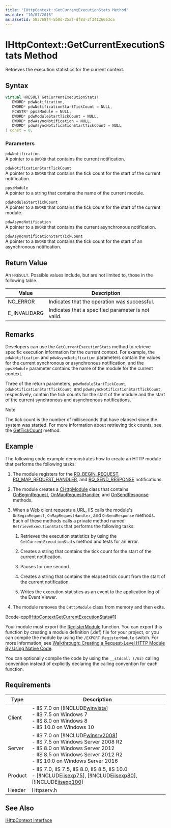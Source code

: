 ```yaml
---
title: "IHttpContext::GetCurrentExecutionStats Method"
ms.date: "10/07/2016"
ms.assetid: 583768f4-5b0d-25af-df8d-3f34126663ca
---
```

# IHttpContext::GetCurrentExecutionStats Method
Retrieves the execution statistics for the current context.  
  
## Syntax  
  
```cpp  
virtual HRESULT GetCurrentExecutionStats(  
   DWORD* pdwNotification,  
   DWORD* pdwNotificationStartTickCount = NULL,  
   PCWSTR* ppszModule = NULL,  
   DWORD* pdwModuleStartTickCount = NULL,  
   DWORD* pdwAsyncNotification = NULL,  
   DWORD* pdwAsyncNotificationStartTickCount = NULL  
) const = 0;  
```  
  
### Parameters  
 `pdwNotification`  
 A pointer to a `DWORD` that contains the current notification.  
  
 `pdwNotificationStartTickCount`  
 A pointer to a `DWORD` that contains the tick count for the start of the current notification.  
  
 `ppszModule`  
 A pointer to a string that contains the name of the current module.  
  
 `pdwModuleStartTickCount`  
 A pointer to a `DWORD` that contains the tick count for the start of the current module.  
  
 `pdwAsyncNotification`  
 A pointer to a `DWORD` that contains the current asynchronous notification.  
  
 `pdwAsyncNotificationStartTickCount`  
 A pointer to a `DWORD` that contains the tick count for the start of an asynchronous notification.  
  
## Return Value  
 An `HRESULT`. Possible values include, but are not limited to, those in the following table.  
  
|Value|Description|  
|-----------|-----------------|  
|NO_ERROR|Indicates that the operation was successful.|  
|E_INVALIDARG|Indicates that a specified parameter is not valid.|  
  
## Remarks  
 Developers can use the `GetCurrentExecutionStats` method to retrieve specific execution information for the current context. For example, the `pdwNotification` and `pdwAsyncNotification` parameters contain the values for the current synchronous or asynchronous notification, and the `ppszModule` parameter contains the name of the module for the current context.  
  
 Three of the return parameters, `pdwModuleStartTickCount`, `pdwNotificationStartTickCount`, and `pdwAsyncNotificationStartTickCount`, respectively, contain the tick counts for the start of the module and the start of the current synchronous and asynchronous notifications.  
  
> [!NOTE]
>  The tick count is the number of milliseconds that have elapsed since the system was started. For more information about retrieving tick counts, see the [GetTickCount](https://go.microsoft.com/fwlink/?LinkId=63276) method.  
  
## Example  
 The following code example demonstrates how to create an HTTP module that performs the following tasks:  
  
1. The module registers for the [RQ_BEGIN_REQUEST](../../web-development-reference/native-code-api-reference/request-processing-constants.md), [RQ_MAP_REQUEST_HANDLER](../../web-development-reference/native-code-api-reference/request-processing-constants.md), and [RQ_SEND_RESPONSE](../../web-development-reference/native-code-api-reference/request-processing-constants.md) notifications.  
  
2. The module creates a [CHttpModule](../../web-development-reference/native-code-api-reference/chttpmodule-class.md) class that contains [OnBeginRequest](../../web-development-reference/native-code-api-reference/chttpmodule-onbeginrequest-method.md), [OnMapRequestHandler](../../web-development-reference/native-code-api-reference/chttpmodule-onmaprequesthandler-method.md), and [OnSendResponse](../../web-development-reference/native-code-api-reference/chttpmodule-onsendresponse-method.md) methods.  
  
3. When a Web client requests a URL, IIS calls the module's `OnBeginRequest`, `OnMapRequestHandler`, and `OnSendResponse` methods. Each of these methods calls a private method named `RetrieveExecutionStats` that performs the following tasks:  
  
    1. Retrieves the execution statistics by using the `GetCurrentExecutionStats` method and tests for an error.  
  
    2. Creates a string that contains the tick count for the start of the current notification.  
  
    3. Pauses for one second.  
  
    4. Creates a string that contains the elapsed tick count from the start of the current notification.  
  
    5. Writes the execution statistics as an event to the application log of the Event Viewer.  
  
4. The module removes the `CHttpModule` class from memory and then exits.  
  
 [!code-cpp[IHttpContextGetCurrentExecutionStats#1](../../../samples/snippets/cpp/VS_Snippets_IIS/IIS7/IHttpContextGetCurrentExecutionStats/cpp/IHttpContextGetCurrentExecutionStats.cpp#1)]  
  
 Your module must export the [RegisterModule](../../web-development-reference/native-code-api-reference/pfn-registermodule-function.md) function. You can export this function by creating a module definition (.def) file for your project, or you can compile the module by using the `/EXPORT:RegisterModule` switch. For more information, see [Walkthrough: Creating a Request-Level HTTP Module By Using Native Code](../../web-development-reference/native-code-development-overview/walkthrough-creating-a-request-level-http-module-by-using-native-code.md).  
  
 You can optionally compile the code by using the `__stdcall (/Gz)` calling convention instead of explicitly declaring the calling convention for each function.  
  
## Requirements  
  
|Type|Description|  
|----------|-----------------|  
|Client|-   IIS 7.0 on [!INCLUDE[winvista](../../wmi-provider/includes/winvista-md.md)]<br />-   IIS 7.5 on Windows 7<br />-   IIS 8.0 on Windows 8<br />-   IIS 10.0 on Windows 10|  
|Server|-   IIS 7.0 on [!INCLUDE[winsrv2008](../../wmi-provider/includes/winsrv2008-md.md)]<br />-   IIS 7.5 on Windows Server 2008 R2<br />-   IIS 8.0 on Windows Server 2012<br />-   IIS 8.5 on Windows Server 2012 R2<br />-   IIS 10.0 on Windows Server 2016|  
|Product|-   IIS 7.0, IIS 7.5, IIS 8.0, IIS 8.5, IIS 10.0<br />-   [!INCLUDE[iisexp75](../../web-development-reference/native-code-api-reference/includes/iisexp75-md.md)], [!INCLUDE[iisexp80](../../web-development-reference/native-code-api-reference/includes/iisexp80-md.md)], [!INCLUDE[iisexp100](../../web-development-reference/native-code-api-reference/includes/iisexp100-md.md)]|  
|Header|Httpserv.h|  
  
## See Also  
 [IHttpContext Interface](../../web-development-reference/native-code-api-reference/ihttpcontext-interface.md)